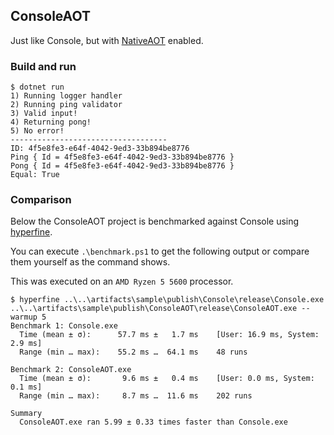 ## ConsoleAOT

Just like Console, but with [NativeAOT](https://github.com/dotnet/runtimelab/tree/feature/NativeAOT) enabled.

### Build and run

```console
$ dotnet run
1) Running logger handler
2) Running ping validator
3) Valid input!
4) Returning pong!
5) No error!
-----------------------------------
ID: 4f5e8fe3-e64f-4042-9ed3-33b894be8776
Ping { Id = 4f5e8fe3-e64f-4042-9ed3-33b894be8776 }
Pong { Id = 4f5e8fe3-e64f-4042-9ed3-33b894be8776 }
Equal: True
```

### Comparison

Below the ConsoleAOT project is benchmarked against Console using [hyperfine](https://github.com/sharkdp/hyperfine).

You can execute `.\benchmark.ps1` to get the following output or compare them yourself as the command shows.

This was executed on an `AMD Ryzen 5 5600` processor.

```pwsh
$ hyperfine ..\..\artifacts\sample\publish\Console\release\Console.exe ..\..\artifacts\sample\publish\ConsoleAOT\release\ConsoleAOT.exe --warmup 5
Benchmark 1: Console.exe
  Time (mean ± σ):      57.7 ms ±   1.7 ms    [User: 16.9 ms, System: 2.9 ms]
  Range (min … max):    55.2 ms …  64.1 ms    48 runs

Benchmark 2: ConsoleAOT.exe
  Time (mean ± σ):       9.6 ms ±   0.4 ms    [User: 0.0 ms, System: 0.1 ms]
  Range (min … max):     8.7 ms …  11.6 ms    202 runs

Summary
  ConsoleAOT.exe ran 5.99 ± 0.33 times faster than Console.exe
```